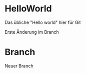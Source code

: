 # HelloWorld
Das übliche "Hello world" hier für Git

Erste Änderung im Branch
# Branch
Neuer Branch
